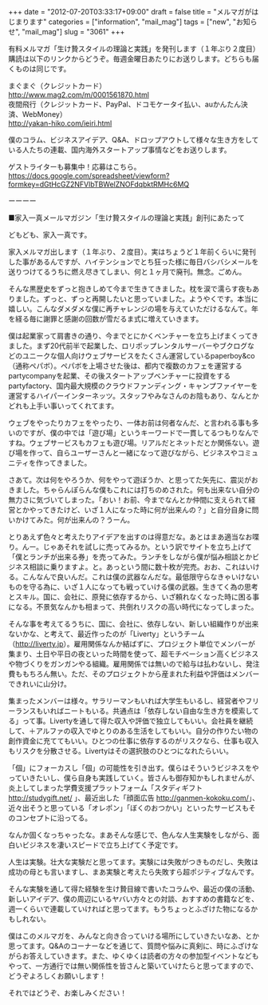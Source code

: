 +++
date = "2012-07-20T03:33:17+09:00"
draft = false
title = "メルマガがはじまります"
categories = ["information", "mail_mag"]
tags = ["new", "お知らせ", "mail_mag"]
slug = "3061"
+++

有料メルマガ「生け贄スタイルの理論と実践」を発刊します（１年ぶり２度目）<br />
購読は以下のリンクからどうぞ。毎週金曜日あたりにお送りします。どちらも届くものは同じです。

まぐまぐ（クレジットカード）<br />
<a href="http://www.mag2.com/m/0001561870.html">http://www.mag2.com/m/0001561870.html</a><br />
夜間飛行（クレジットカード、PayPal、ドコモケータイ払い、auかんたん決済、WebMoney）<br />
<a href="http://yakan-hiko.com/ieiri.html">http://yakan-hiko.com/ieiri.html</a>

僕のコラム、ビジネスアイデア、Q&A、ドロップアウトして様々な生き方をしている人たちの連載、国内海外スタートアップ事情などをお送りします。

ゲストライターも募集中！応募はこちら。<br />
<a href="https://docs.google.com/spreadsheet/viewform?formkey=dGtHcGZ2NFVlbTBWelZNOFdqbktRMHc6MQ">https://docs.google.com/spreadsheet/viewform?formkey=dGtHcGZ2NFVlbTBWelZNOFdqbktRMHc6MQ</a>

ーーーー

■家入一真メールマガジン「生け贄スタイルの理論と実践」創刊にあたって

どもども、家入一真です。

家入メルマガ出します（１年ぶり、２度目）。実はちょうど１年前くらいに発刊した事があるんですが、ハイテンションでとち狂った様に毎日バシバシメールを送りつけてるうちに燃え尽きてしまい、何と１ヶ月で廃刊。無念。ごめん。

そんな黒歴史をずっと抱きしめて今まで生きてきました。枕を涙で濡らす夜もありました。ずっと、ずっと再開したいと思っていました。ようやくです。本当に嬉しい。こんなダメダメな僕に再チャレンジの場を与えていただけるなんて。年を経る毎に謝罪と感謝の回数が雪だるま式に増えていきます。

僕は起業家って肩書きの通り、今までとにかくベンチャーを立ち上げまくってきました。まず20代前半で起業した、ロリポップレンタルサーバーやブクログなどのユニークな個人向けウェブサービスをたくさん運営しているpaperboy&co（通称ペパボ）。ペパボを上場させた後は、都内で複数のカフェを運営するpartycompanyを起業、その後スタートアップベンチャーに投資をするpartyfactory、国内最大規模のクラウドファンディング・キャンプファイヤーを運営するハイパーインターネッツ。スタッフやみなさんのお陰もあり、なんとかどれも上手い事いってくれてます。

ウェブをやったりカフェをやったり、一体お前は何者なんだ、と言われる事も多いのですが、僕の中では「遊び場」というキーワードで一貫してるつもりなんですね。ウェブサービスもカフェも遊び場。リアルだとネットだとか関係ない。遊び場を作って、自らユーザーさんと一緒になって遊びながら、ビジネスやコミュニティを作ってきました。

さあて。次は何をやろうか、何をやって遊ぼうか、と思ってた矢先に、震災がおきました。ちゃらんぽらんな僕もこれには打ちのめされた。何も出来ない自分の無力さに気づいてしまった。「おい！お前、今までなんとか仲間に支えられて経営とかやってきたけど、いざ１人になった時に何が出来んの？」と自分自身に問いかけてみた。何が出来んの？うーん。

とりあえず色々と考えたりアイデアを出すのは得意だな。あとはまあ適当なお喋り。んー。じゃあそれを試しに売ってみるか。という訳でサイトを立ち上げて「僕とランチが出来る券」を売ってみた。ランチをしながら僕が悩み相談とかビジネス相談に乗りますよ。と。あっという間に数十枚が完売。おお、これはいける。こんなんで良いんだ。これは僕の武器なんだな。最低限守らなきゃいけないものを守る為に、いざ１人になっても戦っていける僕の武器。生きてく為の思考とスキル。国に、会社に、原発に依存するから、いざ頼れなくなった時に困る事になる。不景気なんかも相まって、共倒れリスクの高い時代になってしまった。

そんな事を考えてるうちに、国に、会社に、依存しない、新しい組織作りが出来ないかな、と考えて、最近作ったのが「Liverty」というチーム（<a href="http://liverty.jp">http://liverty.jp</a>）。雇用関係なんか結ばずに、プロジェクト単位でメンバーが集まり、土日や平日の夜といった時間を使って、超モチベーション高くビジネスや物づくりをガンガンやる組織。雇用関係では無いので給与は払わないし、発注費ももちろん無い。ただ、そのプロジェクトから産まれた利益や評価はメンバーできれいに山分け。

集まったメンバーは様々。サラリーマンもいれば大学生もいるし、経営者やフリーランスもいればニートもいる。共通点は「依存しない自由な生き方を模索してる」って事。Livertyを通して得た収入や評価で独立してもいい。会社員を継続して、＋アルファの収入でゆとりのある生活をしてもいい。自分の作りたい物の創作資金に充ててもいい。ひとつの仕事に依存するのがリスクなら、仕事も収入もリスクを分散させる。Livertyはその選択肢のひとつになれたらいい。

「個」にフォーカスし「個」の可能性を引き出す。僕らはそういうビジネスをやっていきたいし、僕ら自身も実践していく。皆さんも御存知かもしれませんが、炎上してしまった学費支援プラットフォーム「スタディギフト <a href="http://studygift.net/">http://studygift.net/</a> 」、最近出した「顔面広告 <a href="http://ganmen-kokoku.com/">http://ganmen-kokoku.com/</a>」、近々出そうと思っている「オレポン」「ぼくのおつかい」といったサービスもそのコンセプトに沿ってる。

なんか固くなっちゃったな。まあそんな感じで、色んな人生実験をしながら、面白いビジネスを凄いスピードで立ち上げてく予定です。

人生は実験。壮大な実験だと思ってます。実験には失敗がつきものだし、失敗は成功の母とも言いますし、まあ実験と考えたら失敗すら超ポジティブなんです。

そんな実験を通して得た経験を生け贄目線で書いたコラムや、最近の僕の活動、新しいアイデア、僕の周辺にいるヤバい方々との対談、おすすめの書籍などを、週一くらいで連載していければと思ってます。もうちょっとふざけた物になるかもしれない。

僕はこのメルマガを、みんなと向き合っていける場所にしていきたいなあ、とか思ってます。Q&Aのコーナーなどを通じて、質問や悩みに真剣に、時にふざけながらお答えしていきます。また、ゆくゆくは読者の方々の参加型イベントなどもやって、一方通行では無い関係性を皆さんと築いていけたらと思ってますので、どうぞよろしくお願いします！

それではどうぞ、お楽しみください！
